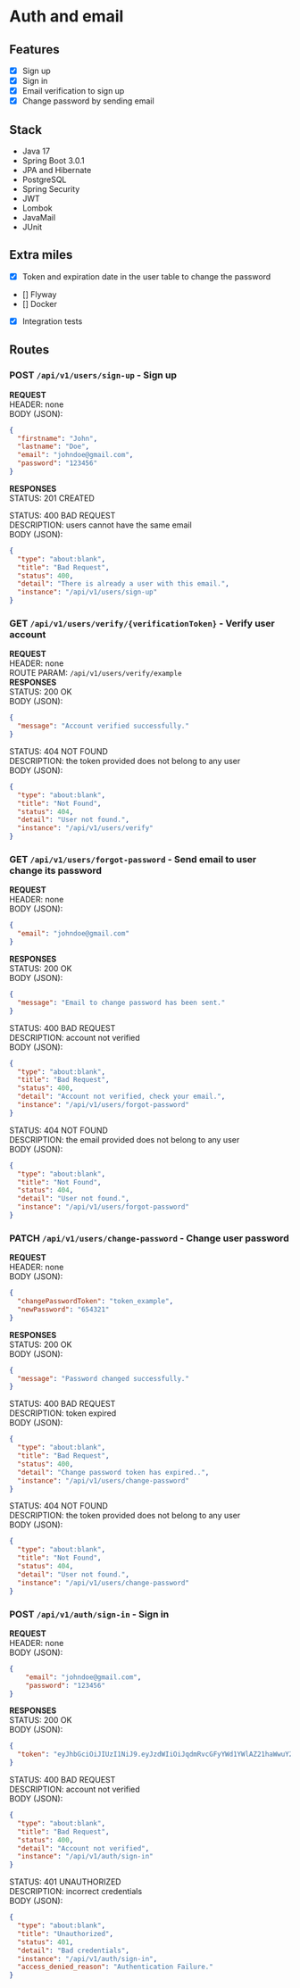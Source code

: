 # Auth and email

## Features
- [x] Sign up
- [x] Sign in
- [x] Email verification to sign up
- [x] Change password by sending email

## Stack
- Java 17
- Spring Boot 3.0.1
- JPA and Hibernate
- PostgreSQL
- Spring Security
- JWT
- Lombok
- JavaMail
- JUnit

## Extra miles
- [x] Token and expiration date in the user table to change the password
- [] Flyway
- [] Docker
- [x] Integration tests

## Routes

### POST `/api/v1/users/sign-up` - Sign up
**REQUEST** <br/>
HEADER: none <br/>
BODY (JSON):

```json
{
  "firstname": "John",
  "lastname": "Doe",
  "email": "johndoe@gmail.com",
  "password": "123456"
}
```
**RESPONSES** <br/>
STATUS: 201 CREATED <br/>

STATUS: 400 BAD REQUEST <br/>
DESCRIPTION: users cannot have the same email <br/>
BODY (JSON):
```json
{
  "type": "about:blank",
  "title": "Bad Request",
  "status": 400,
  "detail": "There is already a user with this email.",
  "instance": "/api/v1/users/sign-up"
}
```

### GET `/api/v1/users/verify/{verificationToken}` - Verify user account
**REQUEST** <br/>
HEADER: none <br/>
ROUTE PARAM: `/api/v1/users/verify/example` <br/>
**RESPONSES** <br/>
STATUS: 200 OK <br/>
BODY (JSON):
```json
{
  "message": "Account verified successfully."
}
```
STATUS: 404 NOT FOUND <br/>
DESCRIPTION: the token provided does not belong to any user <br/>
BODY (JSON):
```json
{
  "type": "about:blank",
  "title": "Not Found",
  "status": 404,
  "detail": "User not found.",
  "instance": "/api/v1/users/verify"
}
```

### GET `/api/v1/users/forgot-password` - Send email to user change its password
**REQUEST** <br/>
HEADER: none <br/>
BODY (JSON):

```json
{
  "email": "johndoe@gmail.com"
}
```
**RESPONSES** <br/>
STATUS: 200 OK <br/>
BODY (JSON):
```json
{
  "message": "Email to change password has been sent."
}
```
STATUS: 400 BAD REQUEST <br/>
DESCRIPTION: account not verified <br/>
BODY (JSON):
```json
{
  "type": "about:blank",
  "title": "Bad Request",
  "status": 400,
  "detail": "Account not verified, check your email.",
  "instance": "/api/v1/users/forgot-password"
}
```
STATUS: 404 NOT FOUND <br/>
DESCRIPTION: the email provided does not belong to any user <br/>
BODY (JSON):
```json
{
  "type": "about:blank",
  "title": "Not Found",
  "status": 404,
  "detail": "User not found.",
  "instance": "/api/v1/users/forgot-password"
}
```

### PATCH `/api/v1/users/change-password` - Change user password
**REQUEST** <br/>
HEADER: none <br/>
BODY (JSON):

```json
{
  "changePasswordToken": "token_example",
  "newPassword": "654321"
}
```
**RESPONSES** <br/>
STATUS: 200 OK <br/>
BODY (JSON):
```json
{
  "message": "Password changed successfully."
}
```
STATUS: 400 BAD REQUEST <br/>
DESCRIPTION: token expired <br/>
BODY (JSON):
```json
{
  "type": "about:blank",
  "title": "Bad Request",
  "status": 400,
  "detail": "Change password token has expired..",
  "instance": "/api/v1/users/change-password"
}
```
STATUS: 404 NOT FOUND <br/>
DESCRIPTION: the token provided does not belong to any user <br/>
BODY (JSON):
```json
{
  "type": "about:blank",
  "title": "Not Found",
  "status": 404,
  "detail": "User not found.",
  "instance": "/api/v1/users/change-password"
}
```

### POST `/api/v1/auth/sign-in` - Sign in
**REQUEST** <br/>
HEADER: none <br/>
BODY (JSON):
```json
{
	"email": "johndoe@gmail.com",
	"password": "123456"
}
```

**RESPONSES** <br/>
STATUS: 200 OK<br/>
BODY (JSON):
```json
{
  "token": "eyJhbGciOiJIUzI1NiJ9.eyJzdWIiOiJqdmRvcGFyYWd1YWlAZ21haWwuY29tIiwiaWF0IjoxNjk4NTI5MDMzLCJleHAiOjE2OTg2MTU0MzN9.Siww5ClIEIelSCDVSEGMCLXAUfe-ed7UykZVbxvlAiY"
}
```
STATUS: 400 BAD REQUEST<br/>
DESCRIPTION: account not verified <br/>
BODY (JSON):
```json
{
  "type": "about:blank",
  "title": "Bad Request",
  "status": 400,
  "detail": "Account not verified",
  "instance": "/api/v1/auth/sign-in"
}
```
STATUS: 401 UNAUTHORIZED<br/>
DESCRIPTION: incorrect credentials <br/>
BODY (JSON):
```json
{
  "type": "about:blank",
  "title": "Unauthorized",
  "status": 401,
  "detail": "Bad credentials",
  "instance": "/api/v1/auth/sign-in",
  "access_denied_reason": "Authentication Failure."
}
```